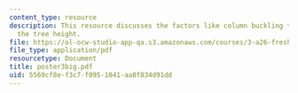 ```yaml
---
content_type: resource
description: This resource discusses the factors like column buckling that affects
  the tree height.
file: https://ol-ocw-studio-app-qa.s3.amazonaws.com/courses/3-a26-freshman-seminar-the-nature-of-engineering-fall-2005/5569cf8ef3c7f0951041aa8f834d91dd_poster3big.pdf
file_type: application/pdf
resourcetype: Document
title: poster3big.pdf
uid: 5569cf8e-f3c7-f095-1041-aa8f834d91dd
---
```

